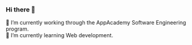 ### Hi there 👋
🔭 I’m currently working through the AppAcademy Software Engineering program. <br />
🌱 I’m currently learning Web development.


<!--
**kpasichnuk/kpasichnuk** is a ✨ _special_ ✨ repository because its `README.md` (this file) appears on your GitHub profile.

Here are some ideas to get you started:

- 🔭 I’m currently working on through the AppAcademy Software Engineering program.
- 🌱 I’m currently learning Web development.
- 👯 I’m looking to collaborate on ...
- 🤔 I’m looking for help with ...
- 💬 Ask me about ...
- 📫 How to reach me: ...
- 😄 Pronouns: ...
- ⚡ Fun fact: ...
-->

